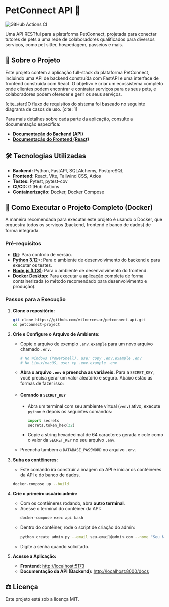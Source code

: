# PetConnect API 🐾

![GitHub Actions CI](https://github.com/vilnercesar/petconnect-api/actions/workflows/ci.yml/badge.svg)

Uma API RESTful para a plataforma PetConnect, projetada para conectar tutores de pets a uma rede de colaboradores qualificados para diversos serviços, como pet sitter, hospedagem, passeios e mais.

## 📖 Sobre o Projeto
Este projeto contém a aplicação full-stack da plataforma PetConnect, incluindo uma API de backend construída com FastAPI e uma interface de frontend construída com React. O objetivo é criar um ecossistema completo onde clientes podem encontrar e contratar serviços para os seus pets, e colaboradores podem oferecer e gerir os seus serviços.

[cite_start]O fluxo de requisitos do sistema foi baseado no seguinte diagrama de casos de uso. [cite: 1]

Para mais detalhes sobre cada parte da aplicação, consulte a documentação específica:
* **[Documentação do Backend (API)](./backend/README.md)**
* **[Documentação do Frontend (React)](./frontend/README.md)**

## 🛠️ Tecnologias Utilizadas
* **Backend:** Python, FastAPI, SQLAlchemy, PostgreSQL
* **Frontend:** React, Vite, Tailwind CSS, Axios
* **Testes:** Pytest, pytest-cov
* **CI/CD:** GitHub Actions
* **Containerização:** Docker, Docker Compose

## 🚀 Como Executar o Projeto Completo (Docker)

A maneira recomendada para executar este projeto é usando o Docker, que orquestra todos os serviços (backend, frontend e banco de dados) de forma integrada.

### Pré-requisitos
* **[Git](https://git-scm.com/)**: Para controlo de versão.
* **[Python 3.12+](https://www.python.org/downloads/)**: Para o ambiente de desenvolvimento do backend e para executar os testes.
* **[Node.js (LTS)](https://nodejs.org/)**: Para o ambiente de desenvolvimento do frontend.
* **[Docker Desktop](https://www.docker.com/products/docker-desktop/)**: Para executar a aplicação completa de forma containerizada (o método recomendado para desenvolvimento e produção).

### Passos para a Execução

1.  **Clone o repositório:**
    ```bash
    git clone https://github.com/vilnercesar/petconnect-api.git
    cd petconnect-project
    ```

2.  **Crie e Configure o Arquivo de Ambiente:**
    * Copie o arquivo de exemplo `.env.example` para um novo arquivo chamado `.env`.
        ```bash
        # No Windows (PowerShell), use: copy .env.example .env
        # No Linux/macOS, use: cp .env.example .env
        ```
    * **Abra o arquivo `.env` e preencha as variáveis.** Para a `SECRET_KEY`, você precisa gerar um valor aleatório e seguro. Abaixo estão as formas de fazer isso:

    * #### Gerando a `SECRET_KEY`

        * Abra um terminal com seu ambiente virtual (`venv`) ativo, execute `python` e depois os seguintes comandos:
          ```python
          import secrets
          secrets.token_hex(32)
          ```
        * Copie a string hexadecimal de 64 caracteres gerada e cole como o valor da `SECRET_KEY` no seu arquivo `.env`.


    * Preencha também a `DATABASE_PASSWORD` no arquivo `.env`.

3.  **Suba os contêineres:**
    * Este comando irá construir a imagem da API e iniciar os contêineres da API e do banco de dados.
    ```bash
    docker-compose up --build
    ```

4.  **Crie o primeiro usuário admin:**
    * Com os contêineres rodando, abra **outro terminal**.
    * Acesse o terminal do contêiner da API:
        ```bash
        docker-compose exec api bash
        ```
    * Dentro do contêiner, rode o script de criação do admin:
        ```bash
        python create_admin.py --email seu-email@admin.com --nome "Seu Nome Admin"
        ```
    * Digite a senha quando solicitado.


5.  **Acesse a Aplicação:**
    * **Frontend:** [http://localhost:5173](http://localhost:5173)
    * **Documentação da API (Backend):** [http://localhost:8000/docs](http://localhost:8000/docs)

## ⚖️ Licença
Este projeto está sob a licença MIT.
